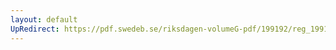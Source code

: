 ```yaml
---
layout: default
UpRedirect: https://pdf.swedeb.se/riksdagen-volumeG-pdf/199192/reg_199192/reg_199192_0686.pdf
---
```

